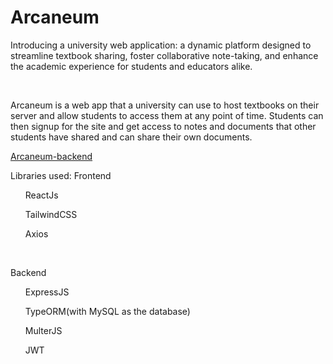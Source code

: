 <H1>Arcaneum</H1>
<p>Introducing a university web application: a dynamic platform designed to streamline textbook sharing, foster collaborative note-taking, and enhance the academic experience for students and educators alike.
</p>
<br>
<p>Arcaneum is a web app that a university can use to host textbooks on their server and allow students to access them at any point of time. Students can then signup for the site and get access to notes and documents that other students have shared and can share their own documents.</p>

[Arcaneum-backend](https://github.com/AryanTijare/Arcaneum-backend)
<p>Libraries used: Frontend</p>
<ul>ReactJs</ul>
<ul>TailwindCSS</ul>
<ul>Axios</ul>
<br>
<p>Backend</p>
<ul>ExpressJS</ul>
<ul>TypeORM(with MySQL as the database)</ul>
<ul>MulterJS</ul>
<ul>JWT</ul>
